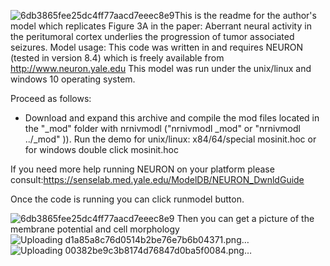 ![6db3865fee25dc4ff77aacd7eeec8e9](https://github.com/user-attachments/assets/961338c4-05de-47f9-93f1-bf3596649cde)This is the readme for the author's model which replicates Figure 3A in the paper: Aberrant neural activity in the peritumoral cortex underlies the progression of tumor associated seizures. 
Model usage:
This code was written in and requires NEURON (tested in version 8.4) which is freely available from http://www.neuron.yale.edu This model was run under the unix/linux and windows 10 operating system.

Proceed as follows:
- Download and expand this archive and compile the mod files located in the "_mod" folder with nrnivmodl ("nrnivmodl _mod" or "nrnivmodl ../_mod" )). Run the demo for unix/linux: x84/64/special mosinit.hoc
or for windows double click mosinit.hoc

If you need more help running NEURON on your platform please consult:https://senselab.med.yale.edu/ModelDB/NEURON_DwnldGuide

Once the code is running you can click  runmodel button.

![6db3865fee25dc4ff77aacd7eeec8e9](https://github.com/user-attachments/assets/7f612154-4395-4bd7-b903-a9c6276e067a)
Then you can get a picture of the membrane potential and cell morphology
![Uploading d1a85a8c76d0514b2be76e7b6b04371.png…]()
![Uploading 00382be9c3b8174d76847d0ba5f0084.png…]()
